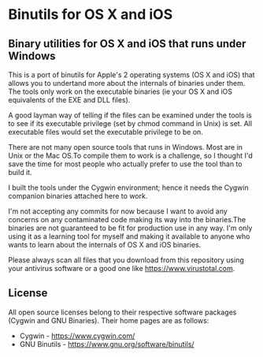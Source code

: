 # Binutils for OS X and iOS

## Binary utilities for OS X and iOS that runs under Windows
This is a port of binutils for Apple's 2 operating systems (OS X and iOS) that allows you to undertand more about the internals of binaries under them. The tools only work on the executable binaries (ie your OS X and iOS equivalents of the EXE and DLL files). 

A good layman way of telling if the files can be examined under the tools is to see if its executable privilege (set by chmod command in Unix) is set. All executable files would set the executable privilege to be on.

There are not many open source tools that runs in Windows. Most are in Unix or the Mac OS.To compile them to work is a challenge, so I thought I'd save the time for most people who actually prefer to use the tool than to build it.

I built the tools under the Cygwin environment; hence it needs the Cygwin companion binaries attached here to work.

I'm not accepting any commits for now because I want to avoid any concerns on any contaminated code making its way into the binaries.The binaries are not guaranteed to be fit for production use in any way. I'm only using it as a learning tool for myself and making it available to anyone who wants to learn about the internals of OS X and iOS binaries.

Please always scan all files that you download from this repository using your antivirus software or a good one like https://www.virustotal.com.

License
----

All open source licenses belong to their respective software packages (Cygwin and GNU Binaries). Their home pages are as follows:

- Cygwin - https://www.cygwin.com/
- GNU Binutils - https://www.gnu.org/software/binutils/
